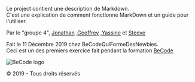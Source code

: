 Le project contient une description de Markdown.  
C'est une explication de comment fonctionne MarkDown et un guide pour l'utiliser.

Par le "groupe 4", [Jonathan](https://github.com/j-pard) ,[Geoffrey](https://github.com/Geoffrey-becode) ,[Yassine](https://github.com/YassBouk) et [Steeve](https://github.com/Steeve1301)

Fait le 11 Décembre 2019 chez BeCodeQuiFormeDesNewbies.  
Ceci est un des premiers exercice fait pendant la formation [BeCode](https://www.becode.org/)

![BeCode logo](https://www.becode.org/register/assets/images/logo_Becode.png)

© 2019 - Tous droits réservés
